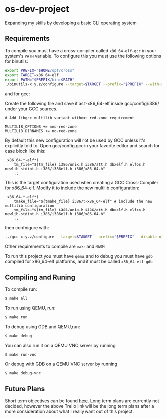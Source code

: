# os-dev-project
Expanding my skills by developing a basic CLI operating system

Requirements
----
To compile you must have a cross-compiler called `x86_64-elf-gcc` in your system's `PATH` variable.
To configure this you must use the following options for binutils:
```bash
export PREFIX="$HOME/opt/cross"
export TARGET=x86_64-elf
export PATH="$PREFIX/bin:$PATH"
./binutils-x.y.z/configure --target=$TARGET --prefix="$PREFIX" --with-sysroot --disable-nls --disable-werror
```
and for gcc:

Create the following file and save it as t-x86_64-elf inside gcc/config/i386/ under your GCC sources.
```
# Add libgcc multilib variant without red-zone requirement
 
MULTILIB_OPTIONS += mno-red-zone
MULTILIB_DIRNAMES += no-red-zone
```
By default this new configuration will not be used by GCC unless it's explicitly told to. Open gcc/config.gcc in your favorite editor and search for case block like this:
```
 x86_64-*-elf*)
 	tm_file="${tm_file} i386/unix.h i386/att.h dbxelf.h elfos.h newlib-stdint.h i386/i386elf.h i386/x86-64.h"
 	;;
```
This is the target configuration used when creating a GCC Cross-Compiler for x86_64-elf. Modify it to include the new multilib configuration:
```
 x86_64-*-elf*)
	tmake_file="${tmake_file} i386/t-x86_64-elf" # include the new multilib configuration
 	tm_file="${tm_file} i386/unix.h i386/att.h dbxelf.h elfos.h newlib-stdint.h i386/i386elf.h i386/x86-64.h"
 	;;
```
then confnigure with:
```bash
../gcc-x.y.z/configure --target=$TARGET --prefix="$PREFIX" --disable-nls --enable-languages=c,c++ --without-headers
```

Other requirements to compile are `make` and `NASM`

To run this project you must have `qemu`, and to debug you must have `gdb` compiled for x86_64-elf platforms, and it must be called `x86_64-elf-gdb`

Compiling and Runing
----
To compile run:
```bash
$ make all
```
To run using QEMU, run:
```bash
$ make run
```
To debug using GDB and QEMU,run:
```bash
$ make debug
```
You can also run it on a QEMU VNC server by running
```bash
$ make run-vnc
```
Or debug with GDB on a QEMU VNC server by running
```bash
$ make debug-vnc
```

Future Plans
----
Short term objectives can be found [here](https://trello.com/b/iBwjiLt0/).
Long term plans are currently not decided, however the above Trello link will be the long term plans after a more consideration about what I really want out of this project.

